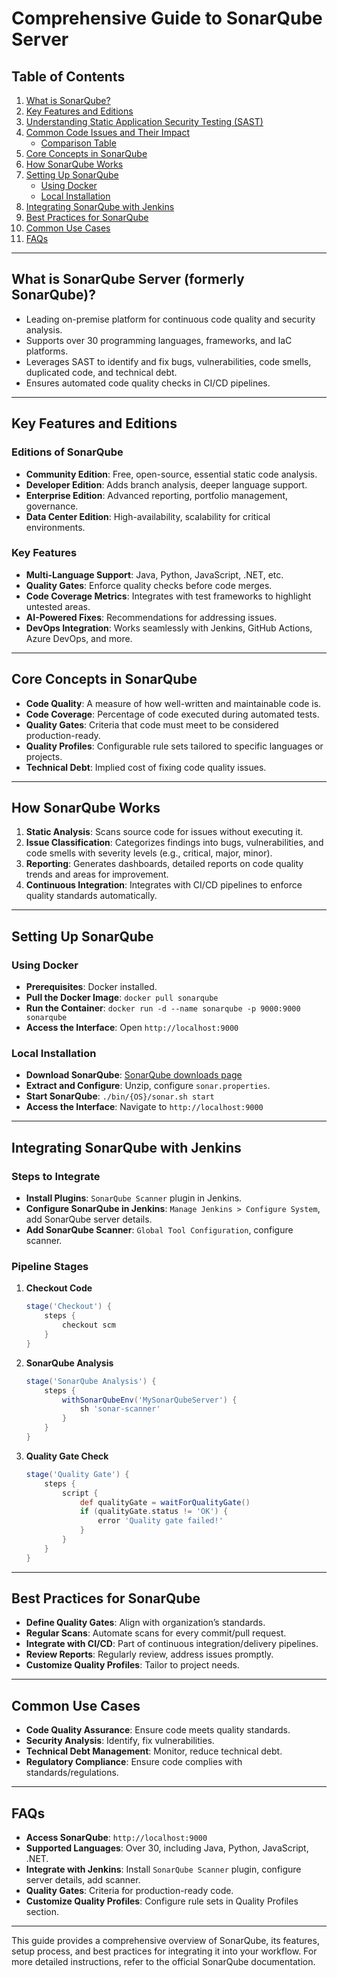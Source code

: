 # Comprehensive Guide to SonarQube Server

## Table of Contents
1. [What is SonarQube?](#what-is-sonarqube)
2. [Key Features and Editions](#key-features-and-editions)
3. [Understanding Static Application Security Testing (SAST)](#understanding-static-application-security-testing-sast)
4. [Common Code Issues and Their Impact](#common-code-issues-and-their-impact)
   - [Comparison Table](#comparison-table)
5. [Core Concepts in SonarQube](#core-concepts-in-sonarqube)
6. [How SonarQube Works](#how-sonarqube-works)
7. [Setting Up SonarQube](#setting-up-sonarqube)
   - [Using Docker](#using-docker)
   - [Local Installation](#local-installation)
8. [Integrating SonarQube with Jenkins](#integrating-sonarqube-with-jenkins)
9. [Best Practices for SonarQube](#best-practices-for-sonarqube)
10. [Common Use Cases](#common-use-cases)
11. [FAQs](#faqs)

---

## What is SonarQube Server (formerly SonarQube)?

- Leading on-premise platform for continuous code quality and security analysis.
- Supports over 30 programming languages, frameworks, and IaC platforms.
- Leverages SAST to identify and fix bugs, vulnerabilities, code smells, duplicated code, and technical debt.
- Ensures automated code quality checks in CI/CD pipelines.

---

## Key Features and Editions

### Editions of SonarQube
- **Community Edition**: Free, open-source, essential static code analysis.
- **Developer Edition**: Adds branch analysis, deeper language support.
- **Enterprise Edition**: Advanced reporting, portfolio management, governance.
- **Data Center Edition**: High-availability, scalability for critical environments.

### Key Features
- **Multi-Language Support**: Java, Python, JavaScript, .NET, etc.
- **Quality Gates**: Enforce quality checks before code merges.
- **Code Coverage Metrics**: Integrates with test frameworks to highlight untested areas.
- **AI-Powered Fixes**: Recommendations for addressing issues.
- **DevOps Integration**: Works seamlessly with Jenkins, GitHub Actions, Azure DevOps, and more.

---


## Core Concepts in SonarQube

- **Code Quality**: A measure of how well-written and maintainable code is.
- **Code Coverage**: Percentage of code executed during automated tests.
- **Quality Gates**: Criteria that code must meet to be considered production-ready.
- **Quality Profiles**: Configurable rule sets tailored to specific languages or projects.
- **Technical Debt**: Implied cost of fixing code quality issues.

---

## How SonarQube Works

1. **Static Analysis**: Scans source code for issues without executing it.
2. **Issue Classification**: Categorizes findings into bugs, vulnerabilities, and code smells with severity levels (e.g., critical, major, minor).
3. **Reporting**: Generates dashboards, detailed reports on code quality trends and areas for improvement.
4. **Continuous Integration**: Integrates with CI/CD pipelines to enforce quality standards automatically.

---

## Setting Up SonarQube

### Using Docker

- **Prerequisites**: Docker installed.
- **Pull the Docker Image**: `docker pull sonarqube`
- **Run the Container**: `docker run -d --name sonarqube -p 9000:9000 sonarqube`
- **Access the Interface**: Open `http://localhost:9000`

### Local Installation

- **Download SonarQube**: [SonarQube downloads page](https://www.sonarsource.com/)
- **Extract and Configure**: Unzip, configure `sonar.properties`.
- **Start SonarQube**: `./bin/{OS}/sonar.sh start`
- **Access the Interface**: Navigate to `http://localhost:9000`

---

## Integrating SonarQube with Jenkins

### Steps to Integrate

- **Install Plugins**: `SonarQube Scanner` plugin in Jenkins.
- **Configure SonarQube in Jenkins**: `Manage Jenkins > Configure System`, add SonarQube server details.
- **Add SonarQube Scanner**: `Global Tool Configuration`, configure scanner.

### Pipeline Stages

1. **Checkout Code**
   ```groovy
   stage('Checkout') {
       steps {
           checkout scm
       }
   }
   ```

2. **SonarQube Analysis**
   ```groovy
   stage('SonarQube Analysis') {
       steps {
           withSonarQubeEnv('MySonarQubeServer') {
               sh 'sonar-scanner'
           }
       }
   }
   ```

3. **Quality Gate Check**
   ```groovy
   stage('Quality Gate') {
       steps {
           script {
               def qualityGate = waitForQualityGate()
               if (qualityGate.status != 'OK') {
                   error 'Quality gate failed!'
               }
           }
       }
   }
   ```

---

## Best Practices for SonarQube

- **Define Quality Gates**: Align with organization’s standards.
- **Regular Scans**: Automate scans for every commit/pull request.
- **Integrate with CI/CD**: Part of continuous integration/delivery pipelines.
- **Review Reports**: Regularly review, address issues promptly.
- **Customize Quality Profiles**: Tailor to project needs.

---

## Common Use Cases

- **Code Quality Assurance**: Ensure code meets quality standards.
- **Security Analysis**: Identify, fix vulnerabilities.
- **Technical Debt Management**: Monitor, reduce technical debt.
- **Regulatory Compliance**: Ensure code complies with standards/regulations.

---

## FAQs

- **Access SonarQube**: `http://localhost:9000`
- **Supported Languages**: Over 30, including Java, Python, JavaScript, .NET.
- **Integrate with Jenkins**: Install `SonarQube Scanner` plugin, configure server details, add scanner.
- **Quality Gates**: Criteria for production-ready code.
- **Customize Quality Profiles**: Configure rule sets in Quality Profiles section.

---

This guide provides a comprehensive overview of SonarQube, its features, setup process, and best practices for integrating it into your workflow. For more detailed instructions, refer to the official SonarQube documentation.